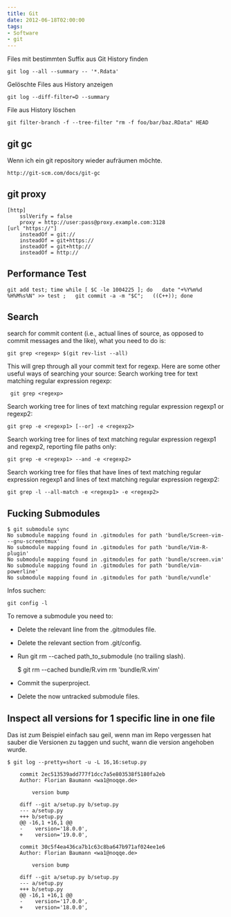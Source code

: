 ```yaml
---
title: Git
date: 2012-06-18T02:00:00
tags: 
- Software
- git
---
```


Files mit bestimmten Suffix aus Git History finden

    git log --all --summary -- '*.Rdata'

Gelöschte Files aus History anzeigen

    git log --diff-filter=D --summary

File aus History löschen

    git filter-branch -f --tree-filter "rm -f foo/bar/baz.RData" HEAD

## git gc

Wenn ich ein git repository wieder aufräumen möchte.

    http://git-scm.com/docs/git-gc

## git proxy

    [http]
        sslVerify = false
        proxy = http://user:pass@proxy.example.com:3128
    [url "https://"]
        insteadOf = git://
        insteadOf = git+https://
        insteadOf = git+http://
        insteadOf = http://

## Performance Test

    git add test; time while [ $C -le 1004225 ]; do   date "+%Y%m%d %H%M%s%N" >> test ;   git commit -a -m "$C";   ((C++)); done

## Search

search for commit content (i.e., actual lines of source, as opposed to
commit messages and the like), what you need to do is:

    git grep <regexp> $(git rev-list --all)

This will grep through all your commit text for regexp.
Here are some other useful ways of searching your source:
Search working tree for text matching regular expression regexp:

     git grep <regexp>

Search working tree for lines of text matching regular expression regexp1
or regexp2:

    git grep -e <regexp1> [--or] -e <regexp2>

Search working tree for lines of text matching regular expression regexp1
and regexp2, reporting file paths only:

    git grep -e <regexp1> --and -e <regexp2>

Search working tree for files that have lines of text matching regular
expression regexp1 and lines of text matching regular expression regexp2:

    git grep -l --all-match -e <regexp1> -e <regexp2>

## Fucking Submodules

    $ git submodule sync
    No submodule mapping found in .gitmodules for path 'bundle/Screen-vim---gnu-screentmux'
    No submodule mapping found in .gitmodules for path 'bundle/Vim-R-plugin'
    No submodule mapping found in .gitmodules for path 'bundle/screen.vim'
    No submodule mapping found in .gitmodules for path 'bundle/vim-powerline'
    No submodule mapping found in .gitmodules for path 'bundle/vundle'

Infos suchen:

    git config -l

To remove a submodule you need to:

* Delete the relevant line from the .gitmodules file.
* Delete the relevant section from .git/config.
* Run git rm --cached path_to_submodule (no trailing slash).


    $ git rm --cached bundle/R.vim
    rm 'bundle/R.vim'

* Commit the superproject.
* Delete the now untracked submodule files.

## Inspect all versions for 1 specific line in one file

Das ist zum Beispiel einfach sau geil, wenn man im Repo vergessen hat
sauber die Versionen zu taggen und sucht, wann die version angehoben wurde.

    $ git log --pretty=short -u -L 16,16:setup.py

		commit 2ec513539add777f1dcc7a5e803538f5180fa2eb
		Author: Florian Baumann <wa1@noqqe.de>

		    version bump

		diff --git a/setup.py b/setup.py
		--- a/setup.py
		+++ b/setup.py
		@@ -16,1 +16,1 @@
		-    version='18.0.0',
		+    version='19.0.0',

		commit 30c5f4ea436ca7b1c63c8ba647b971af024ee1e6
		Author: Florian Baumann <wa1@noqqe.de>

		    version bump

		diff --git a/setup.py b/setup.py
		--- a/setup.py
		+++ b/setup.py
		@@ -16,1 +16,1 @@
		-    version='17.0.0',
		+    version='18.0.0',

